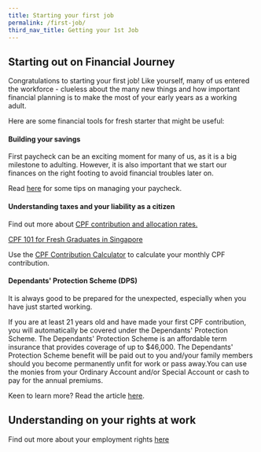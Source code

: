 ```yaml
---
title: Starting your first job
permalink: /first-job/
third_nav_title: Getting your 1st Job
---
```


## Starting out on Financial Journey

Congratulations to starting your first job! Like yourself, many of us entered the workforce - clueless about the many new things and how important financial planning is to make the most of your early years as a working adult.

Here are some financial tools for fresh starter that might be useful:

#### Building your savings

First paycheck can be an exciting moment for many of us, as it is a big milestone to adulting. However, it is also important that we start our finances on the right footing to avoid financial troubles later on. 

Read [here](https://www.moneysense.gov.sg/articles/2018/11/managing-your-money) for some tips on managing your paycheck.

#### Understanding taxes and your liability as a citizen

Find out more about [CPF contribution and allocation rates.](https://www.cpf.gov.sg/Employers/EmployerGuides/employer-guides/paying-cpf-contributions/cpf-contribution-and-allocation-rates)

[CPF 101 for Fresh Graduates in Singapore](https://www.areyouready.gov.sg/YourInfoHub/Pages/News-CPF-101-for-Fresh-Graduates.aspx)

Use the [CPF Contribution Calculator](https://www.cpf.gov.sg/eSvc/Web/Miscellaneous/ContributionCalculator/Index?isFirstAndSecondYear=0&isMember=1) to calculate your monthly CPF contribution.

#### Dependants' Protection Scheme (DPS)

It is always good to be prepared for the unexpected, especially when you have just started working.

If you are at least 21 years old and have made your first CPF contribution, you will automatically be covered under the Dependants' Protection Scheme. The Dependants' Protection Scheme is an affordable term insurance that provides coverage of up to $46,000. The Dependants' Protection Scheme benefit will be paid out to you and/your family members should you become permanently unfit for work or pass away.You can use the monies from your Ordinary Account and/or Special Account or cash to pay for the annual premiums.


Keen to learn more? Read the article [here](https://www.areyouready.gov.sg/YourLifeEvents/Pages/StartingWork-YourFirstJob.aspx).


## Understanding on your rights at work

Find out more about your employment rights [here](http://www.mom.gov.sg/employment-practices/employment-rights-conditions/workright/Pages/default.aspx)

